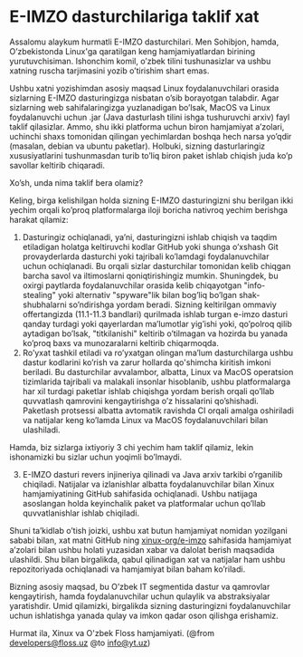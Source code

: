 # E-IMZO dasturchilariga taklif xat

Assalomu alaykum hurmatli E-IMZO dasturchilari. Men Sohibjon, hamda, O’zbekistonda Linux'ga qaratilgan keng hamjamiyatlardan birining yurutuvchisiman. Ishonchim komil, o’zbek tilini tushunasizlar va ushbu xatning ruscha tarjimasini yozib o’tirishim shart emas.

Ushbu xatni yozishimdan asosiy maqsad Linux foydalanuvchilari orasida sizlarning E-IMZO dasturingizga nisbatan o’sib borayotgan talabdir. Agar sizlarning web sahifalaringizga yuzlanadigan bo’lsak, MacOS va Linux foydalanuvchi uchun .jar (Java dasturlash tilini ishga tushuruvchi arxiv) fayl taklif qilasizlar. Ammo, shu ikki platforma uchun biron hamjamiyat a’zolari, uchinchi shaxs tomonidan qilingan yechimlardan boshqa hech narsa yo’qdir (masalan, debian va ubuntu paketlar). Holbuki, sizning dasturlaringiz xususiyatlarini tushunmasdan turib to’liq biron paket ishlab chiqish juda ko’p savollar keltirib chiqaradi.

Xo’sh, unda nima taklif bera olamiz?

Keling, birga kelishilgan holda sizning E-IMZO dasturingizni shu berilgan ikki yechim orqali ko’proq platformalarga iloji boricha nativroq yechim berishga harakat qilamiz:

1. Dasturingiz ochiqlanadi, ya’ni, dasturingizni ishlab chiqish va taqdim etiladigan holatga keltiruvchi kodlar GitHub yoki shunga o’xshash Git provayderlarda dasturchi yoki tajribali ko’lamdagi foydalanuvchilar uchun ochiqlanadi. Bu orqali sizlar dasturchilar tomonidan kelib chiqgan barcha savol va iltimoslarni qoniqtirishingiz mumkin. Shuningdek, bu oxirgi paytlarda foydalanuvchilar orasida kelib chiqayotgan "info-stealing" yoki alternativ "spyware"lik bilan bog’liq bo’lgan shak-shubhalarni so’ndirishga yordam beradi. Sizning keltirilgan ommaviy offertangizda (11.1-11.3 bandlari) qurilmada ishlab turgan e-imzo dasturi qanday turdagi yoki qayerlardan ma’lumotlar yig’ishi yoki, qo’polroq qilib aytadigan bo’lsak, "titkilanishi" keltirib o’tilmagan va hozirda bu yanada ko’proq baxs va munozaralarni keltirib chiqarmoqda.
2. Ro’yxat tashkil etiladi va ro’yxatgan olingan ma’lum dasturchilarga ushbu dastur kodlarini ko’rish va zarur hollarda qo'shimcha kiritish imkoni beriladi. Bu dasturchilar avvalambor, albatta, Linux va MacOS operatsion tizimlarida tajribali va malakali insonlar hisoblanib, ushbu platformalarga har xil turdagi paketlar ishlab chiqishga yordam berish orqali qo’llab quvvatlash qamrovini kengaytirishga o’z hissalarini qo’shishadi. Paketlash protsessi albatta avtomatik ravishda CI orqali amalga oshiriladi va natijalar keng ko’lamda Linux va MacOS foydalanuvchilari bilan ulashiladi.

Hamda, biz sizlarga ixtiyoriy 3 chi yechim ham taklif qilamiz, lekin ishonamizki bu sizlar uchun yoqimli bo’lmaydi.

3. E-IMZO dasturi revers injineriya qilinadi va Java arxiv tarkibi o’rganilib chiqiladi. Natijalar va izlanishlar albatta foydalanuvchilar bilan Xinux hamjamiyatining GitHub sahifasida ochiqlanadi. Ushbu natijaga asoslangan holda keyinchalik paket va platformalar uchun qo’llab quvvatlanishlar ishlab chiqiladi.

Shuni ta’kidlab o’tish joizki, ushbu xat butun hamjamiyat nomidan yozilgani sababi bilan, xat matni GitHub ning [xinux-org/e-imzo]("https://github.com/xinux-org/e-imzo") sahifasida hamjamiyat a’zolari bilan ushbu holati yuzasidan xabar va dalolat berish maqsadida ulashildi. Shu bilan birgalikda, qabul qilinadigan xat va natijalar ham ushbu repozitoriyada ochiqlanadi va hamjamiyat bilan baham ko’riladi.

Bizning asosiy maqsad, bu O’zbek IT segmentida dastur va qamrovlar kengaytirish, hamda foydalanuvchilar uchun qulaylik va abstraksiyalar yaratishdir. Umid qilamizki, birgalikda sizning dasturingizni foydalanuvchilar uchun ishlatishga yanada qulay va imkon qadar oson qilishga erishamiz.

Hurmat ila, Xinux va O'zbek Floss hamjamiyati.
(@from developers@floss.uz @to info@yt.uz)
